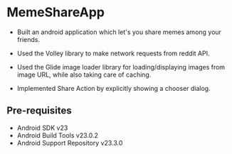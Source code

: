 # MemeShareApp

- Built an android application which let's you share memes among your friends.

- Used the Volley library to make network requests from reddit API.

- Used the Glide image loader library for loading/displaying images from image URL, while also taking care of caching.

- Implemented Share Action by explicitly showing a chooser dialog.

## Pre-requisites

- Android SDK v23
- Android Build Tools v23.0.2
- Android Support Repository v23.3.0
